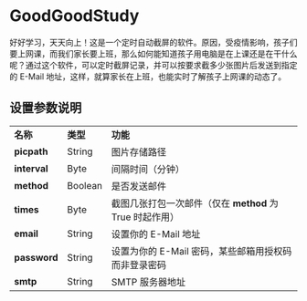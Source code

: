 # GoodGoodStudy
好好学习，天天向上！这是一个定时自动截屏的软件。原因，受疫情影响，孩子们要上网课，而我们家长要上班，那么如何能知道孩子用电脑是在上课还是在干什么呢？通过这个软件，可以定时截屏记录，并可以按要求截多少张图片后发送到指定的 E-Mail 地址，这样，就算家长在上班，也能实时了解孩子上网课的动态了。
## 设置参数说明
<table>
  <tr>
    <td>
      <b>名称</b>
    </td>
    <td>
      <b>类型</b>
    </td>
    <td>
      <b>功能</b>
    </td>
  </td>
  <tr>
    <td>
      <b>picpath</b>
    </td>
    <td>
      String
    </td>
    <td>
      图片存储路径
    </td>
  </td>
  <tr>
    <td>
      <b>interval</b>
    </td>
    <td>
      Byte
    </td>
    <td>
      间隔时间（分钟）
    </td>
  </td>
  <tr>
    <td>
      <b>method</b>
    </td>
    <td>
      Boolean
    </td>
    <td>
      是否发送邮件
    </td>
  </td>
  <tr>
    <td>
      <b>times</b>
    </td>
    <td>
     Byte
    </td>
    <td>
      截图几张打包一次邮件（仅在 <b>method</b> 为 True 时起作用）
    </td>
  </td>
  <tr>
    <td>
      <b>email</b>
    </td>
    <td>
      String
    </td>
    <td>
      设置你的 E-Mail 地址
    </td>
  </td>
  <tr>
    <td>
      <b>password</b>
    </td>
    <td>
      String
    </td>
    <td>
      设置为你的 E-Mail 密码，某些邮箱用授权码而非登录密码
    </td>
  </td>
  <tr>
    <td>
      <b>smtp</b>
    </td>
    <td>
      String
    </td>
    <td>
      SMTP 服务器地址
    </td>
  </td>
</table>
